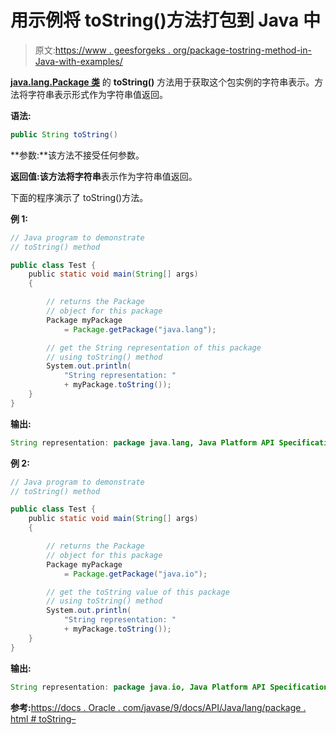 # 用示例将 toString()方法打包到 Java 中

> 原文:[https://www . geesforgeks . org/package-tostring-method-in-Java-with-examples/](https://www.geeksforgeeks.org/package-tostring-method-in-java-with-examples/)

**[java.lang.Package 类](https://www.geeksforgeeks.org/java-lang-package-java/)** 的 **toString()** 方法用于获取这个包实例的字符串表示。方法将字符串表示形式作为字符串值返回。

**语法:**

```java
public String toString()

```

**参数:**该方法不接受任何参数。

**返回值:**该方法将**字符串**表示作为字符串值返回。

下面的程序演示了 toString()方法。

**例 1:**

```java
// Java program to demonstrate
// toString() method

public class Test {
    public static void main(String[] args)
    {

        // returns the Package
        // object for this package
        Package myPackage
            = Package.getPackage("java.lang");

        // get the String representation of this package
        // using toString() method
        System.out.println(
            "String representation: "
            + myPackage.toString());
    }
}
```

**输出:**

```java
String representation: package java.lang, Java Platform API Specification, version 1.8

```

**例 2:**

```java
// Java program to demonstrate
// toString() method

public class Test {
    public static void main(String[] args)
    {

        // returns the Package
        // object for this package
        Package myPackage
            = Package.getPackage("java.io");

        // get the toString value of this package
        // using toString() method
        System.out.println(
            "String representation: "
            + myPackage.toString());
    }
}
```

**输出:**

```java
String representation: package java.io, Java Platform API Specification, version 1.8

```

**参考:**[https://docs . Oracle . com/javase/9/docs/API/Java/lang/package . html # toString–](https://docs.oracle.com/javase/9/docs/api/java/lang/Package.html#toString--)